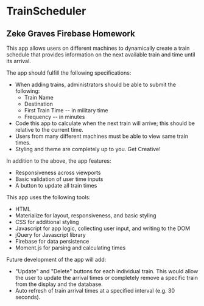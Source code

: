 # TrainScheduler
## Zeke Graves Firebase Homework

This app allows users on different machines to dynamically create a train schedule that provides information on the next available train and time until its arrival.

The app should fulfill the following specifications:
  * When adding trains, administrators should be able to submit the following:
    * Train Name
    * Destination 
    * First Train Time -- in military time
    * Frequency -- in minutes
  * Code this app to calculate when the next train will arrive; this should be relative to the current time.
  * Users from many different machines must be able to view same train times.
  * Styling and theme are completely up to you. Get Creative!

In addition to the above, the app features:
  * Responsiveness across viewports
  * Basic validation of user time inputs
  * A button to update all train times 

This app uses the following tools:
  * HTML
  * Materialize for layout, responsiveness, and basic styling
  * CSS for additional styling
  * Javascript for app logic, collecting user input, and writing to the DOM
  * jQuery for Javascript library
  * Firebase for data persistence
  * Moment.js for parsing and calculating times

Future development of the app will add:
  * "Update" and "Delete" buttons for each individual train. This would allow the user to update the arrival times or completely remove a specific train from the display and the database.
  * Auto refresh of train arrival times at a specified interval (e.g. 30 seconds).




